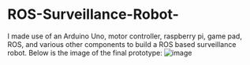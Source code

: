 # ROS-Surveillance-Robot-
I made use of an Arduino Uno, motor controller, raspberry pi, game pad, ROS, and various other components to build a ROS based surveillance robot.
Below is the image of the final prototype:
![image](https://user-images.githubusercontent.com/68328887/182837005-5d6c7529-5c52-47b9-8bf3-20f0419f0802.png)

